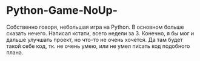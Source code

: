 # Python-Game-NoUp-
Собственно говоря, небольшая игра на Python. В основном больше сказать нечего. 
Написал кстати, всего недели за 3. Конечно, я бы мог и дальше улучшать проект, но что-то не очень хочется.
Да там будет такой себе код, тк. не очень умею, или не умел писать код подобного плана.
